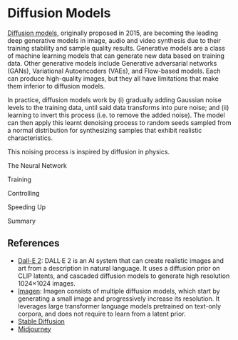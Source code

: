 # Diffusion Models

[Diffusion models](), originally proposed in 2015, are becoming the leading deep generative models in image, audio and video synthesis due to their training stability and sample quality results. Generative models are a class of machine learning models that can generate new data based on training data. Other generative models include Generative adversarial networks (GANs), Variational Autoencoders (VAEs), and Flow-based models. Each can produce high-quality images, but they all have limitations that make them inferior to diffusion models.

In practice, diffusion models work by (i) gradually adding Gaussian noise levels to the training data, until said data transforms into pure noise; and (ii) learning to invert this process (i.e. to remove the added noise). The model can then apply this learnt denoising process to random seeds sampled from a normal distribution for synthesizing samples that exhibit realistic characteristics. 

This noising process is inspired by diffusion in physics.

The Neural Network

Training

Controlling

Speeding Up

Summary

## References

- [Dall-E 2](https://openai.com/dall-e-2): DALL·E 2 is an AI system that can create realistic images and art from a description in natural language. It uses a diffusion prior on CLIP latents, and cascaded diffusion models to generate high resolution 1024×1024 images. 
- [Imagen](https://imagen.research.google/):  Imagen consists of multiple diffusion models, which start by generating a small image and progressively increase its resolution. It leverages large transformer language models pretrained on text-only corpora, and does not require to learn from a latent prior. 
- [Stable Diffusion](https://stability.ai/)
- [Midjourney]()